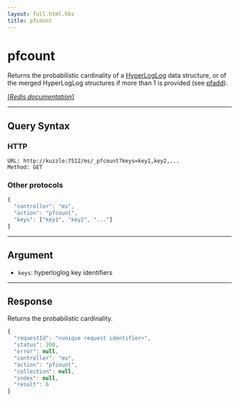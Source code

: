 ```yaml
---
layout: full.html.hbs
title: pfcount
---
```


# pfcount

<SinceBadge version="1.0.0" />

Returns the probabilistic cardinality of a [HyperLogLog](https://en.wikipedia.org/wiki/HyperLogLog) data structure, or of the merged HyperLogLog structures if more than 1 is provided (see [pfadd](/api/1/controller-memory-storage/pfadd)).

[[_Redis documentation_]](https://redis.io/commands/pfcount)

---

## Query Syntax

### HTTP

```http
URL: http://kuzzle:7512/ms/_pfcount?keys=key1,key2,...
Method: GET
```

### Other protocols

```js
{
  "controller": "ms",
  "action": "pfcount",
  "keys": ["key1", "key2", "..."]
}
```

---

## Argument

- `keys`: hyperloglog key identifiers

---

## Response

Returns the probabilistic cardinality.

```javascript
{
  "requestId": "<unique request identifier>",
  "status": 200,
  "error": null,
  "controller": "ms",
  "action": "pfcount",
  "collection": null,
  "index": null,
  "result": 6
}
```
